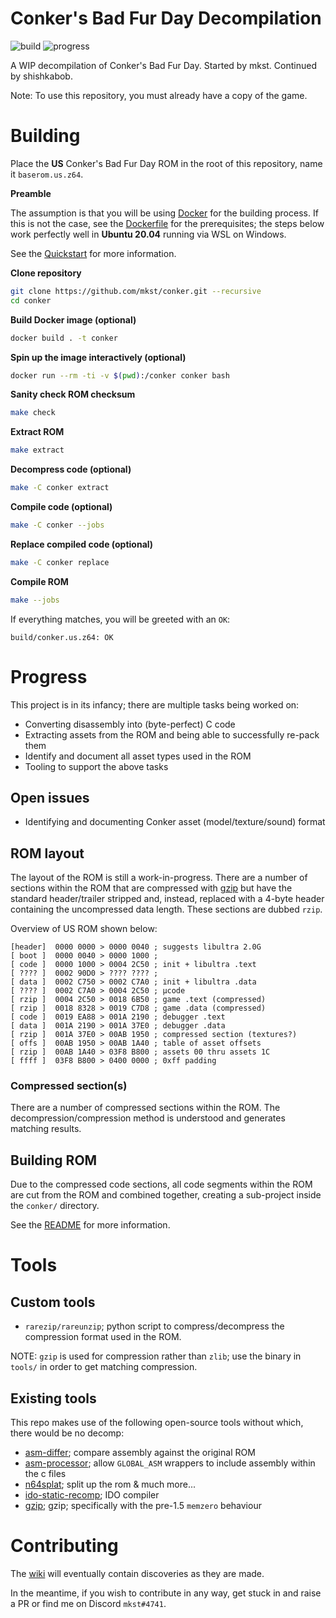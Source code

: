 # Conker's Bad Fur Day Decompilation

![build](https://github.com/shishkabob27/conker/workflows/build/badge.svg)
![progress](https://img.shields.io/badge/dynamic/json?url=https%3A//conker.deco.mp/latest.json&color=critical&label=Complete&query=$.progress[?(@.version=='us')].sections[?(@.section=='game')].percent&suffix=%&link=https%3A//conker.deco.mp)



A WIP decompilation of Conker's Bad Fur Day. Started by mkst. Continued by shishkabob.

Note: To use this repository, you must already have a copy of the game.

# Building

Place the **US** Conker's Bad Fur Day ROM in the root of this repository, name it `baserom.us.z64`.

**Preamble**

The assumption is that you will be using [Docker](https://www.docker.com/products/docker-desktop) for the building process.
If this is not the case, see the [Dockerfile](Dockerfile) for the prerequisites; the steps below work perfectly well in **Ubuntu 20.04** running via WSL on Windows.

See the [Quickstart](https://github.com/mkst/conker/wiki/Quickstart) for more information.

**Clone repository**

```sh
git clone https://github.com/mkst/conker.git --recursive
cd conker
```

**Build Docker image (optional)**

```sh
docker build . -t conker
```

**Spin up the image interactively (optional)**

```sh
docker run --rm -ti -v $(pwd):/conker conker bash
```

**Sanity check ROM checksum**

```sh
make check
```

**Extract ROM**

```sh
make extract
```

**Decompress code (optional)**

```sh
make -C conker extract
```

**Compile code (optional)**

```sh
make -C conker --jobs
```

**Replace compiled code (optional)**

```sh
make -C conker replace
```

**Compile ROM**

```sh
make --jobs
```

If everything matches, you will be greeted with an `OK`:

```
build/conker.us.z64: OK
```

# Progress

This project is in its infancy; there are multiple tasks being worked on:

  - Converting disassembly into (byte-perfect) C code
  - Extracting assets from the ROM and being able to successfully re-pack them
  - Identify and document all asset types used in the ROM
  - Tooling to support the above tasks

## Open issues

  - Identifying and documenting Conker asset (model/texture/sound) format

## ROM layout

The layout of the ROM is still a work-in-progress. There are a number of sections within the ROM that are compressed with [gzip](https://tools.ietf.org/html/rfc1952) but have the standard header/trailer stripped and, instead, replaced with a 4-byte header containing the uncompressed data length. These sections are dubbed `rzip`.

Overview of US ROM shown below:
```
[header]  0000 0000 > 0000 0040 ; suggests libultra 2.0G
[ boot ]  0000 0040 > 0000 1000 ;
[ code ]  0000 1000 > 0004 2C50 ; init + libultra .text
[ ???? ]  0002 90D0 > ???? ???? ;
[ data ]  0002 C750 > 0002 C7A0 ; init + libultra .data
[ ???? ]  0002 C7A0 > 0004 2C50 ; μcode
[ rzip ]  0004 2C50 > 0018 6B50 ; game .text (compressed)
[ rzip ]  0018 8328 > 0019 C7D8 ; game .data (compressed)
[ code ]  0019 EA88 > 001A 2190 ; debugger .text
[ data ]  001A 2190 > 001A 37E0 ; debugger .data
[ rzip ]  001A 37E0 > 00AB 1950 ; compressed section (textures?)
[ offs ]  00AB 1950 > 00AB 1A40 ; table of asset offsets
[ rzip ]  00AB 1A40 > 03F8 B800 ; assets 00 thru assets 1C
[ ffff ]  03F8 B800 > 0400 0000 ; 0xff padding
```

### Compressed section(s)

There are a number of compressed sections within the ROM. The decompression/compression method is understood and generates matching results.

## Building ROM

Due to the compressed code sections, all code segments within the ROM are cut from the ROM and combined together, creating a sub-project inside the `conker/` directory.

See the [README](conker/README.md) for more information.

# Tools

## Custom tools

 - `rarezip/rareunzip`; python script to compress/decompress the compression format used in the ROM.

NOTE: `gzip` is used for compression rather than `zlib`; use the binary in `tools/` in order to get matching compression.

## Existing tools

This repo makes use of the following open-source tools without which, there would be no decomp:

 - [asm-differ](https://github.com/simonlindholm/asm-differ); compare assembly against the original ROM
 - [asm-processor](https://github.com/simonlindholm/asm-processor); allow `GLOBAL_ASM` wrappers to include assembly within the c files
 - [n64splat](https://github.com/ethteck/n64splat); split up the rom & much more...
 - [ido-static-recomp](https://github.com/Emill/ido-static-recomp); IDO compiler
 - [gzip](https://github.com/mkst/gzip); gzip; specifically with the pre-1.5 `memzero` behaviour

# Contributing

The [wiki](https://github.com/mkst/conker/wiki) will eventually contain discoveries as they are made.

In the meantime, if you wish to contribute in any way, get stuck in and raise a PR or find me on Discord `mkst#4741`.
